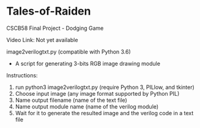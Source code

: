 # Tales-of-Raiden
CSCB58 Final Project -  Dodging Game

Video Link: Not yet available





image2verilogtxt.py (compatible with Python 3.6)
- A script for generating 3-bits RGB image drawing module

Instructions:
1. run python3 image2verilogtxt.py (require Python 3, PILlow, and tkinter)
2. Choose input image (any image format supported by Python PIL)
3. Name output filename (name of the text file)
4. Name output module name (name of the verilog module)
5. Wait for it to generate the resulted image and the verilog code in a text file
